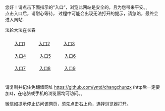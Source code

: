 您好！请点击下面指示的“入口”，浏览此网站是安全的，且为您带来平安。。 <br/>
点击入口后，请耐心等待， 过程中可能会出现无法打开的提示，请忽略，最终会进入网站. </br>

法轮大法在长春<br/>
<div style="padding:10px"><a style="margin:20px" target="_blank" href="https://d1rww8zo4ghvp8.cloudfront.net/2Qpsp?zlnvzpxv" id="ccLink1" rel="nofollow">入口1</a> <a target="_blank" style="margin:20px" href="https://dvnz2h253elhv.cloudfront.net/2Qpsp?qsumso" id="ccLink2" rel="nofollow">入口2</a> <a style="margin:20px" target="_blank" href="https://d1a4jh4d32ia5j.cloudfront.net/2Qpsp?mxxfy" id="ccLink3" rel="nofollow">入口3</a></div>

<div style="padding:10px" ><a style="margin:20px" target="_blank" href="https://d1rww8zo4ghvp8.cloudfront.net/2Qpsp?zlnvzpxv" id="ccLink4" rel="nofollow">入口4</a> <a style="margin:20px" href="https://dvnz2h253elhv.cloudfront.net/2Qpsp?qsumso" target="_blank" id="ccLink5" rel="nofollow">入口5</a> <a style="margin:20px" href="https://d1a4jh4d32ia5j.cloudfront.net/2Qpsp?mxxfy" target="_blank" id="ccLink6" rel="nofollow">入口6</a></div>

<div style="padding:10px"><a style="margin:20px" target="_blank" href="https://d1rww8zo4ghvp8.cloudfront.net/2Qpsp?zlnvzpxv" id="ccLink7" rel="nofollow">入口7</a> <a style="margin:20px" href="https://dvnz2h253elhv.cloudfront.net/2Qpsp?qsumso" target="_blank" id="ccLink8" rel="nofollow">入口8</a> <a style="margin:20px" target="_blank" href="https://d1a4jh4d32ia5j.cloudfront.net/2Qpsp?mxxfy" id="ccLink9" rel="nofollow">入口9</a></div>

<br/>



请复制并记住免翻墙网址 https://github.com/yntd/changchunzx (http后一定要加s)，在电脑或手机的浏览器均可访问。。<br/>

微信如提示停止访问该网页，须先点击右上角，选择浏览器打开。
